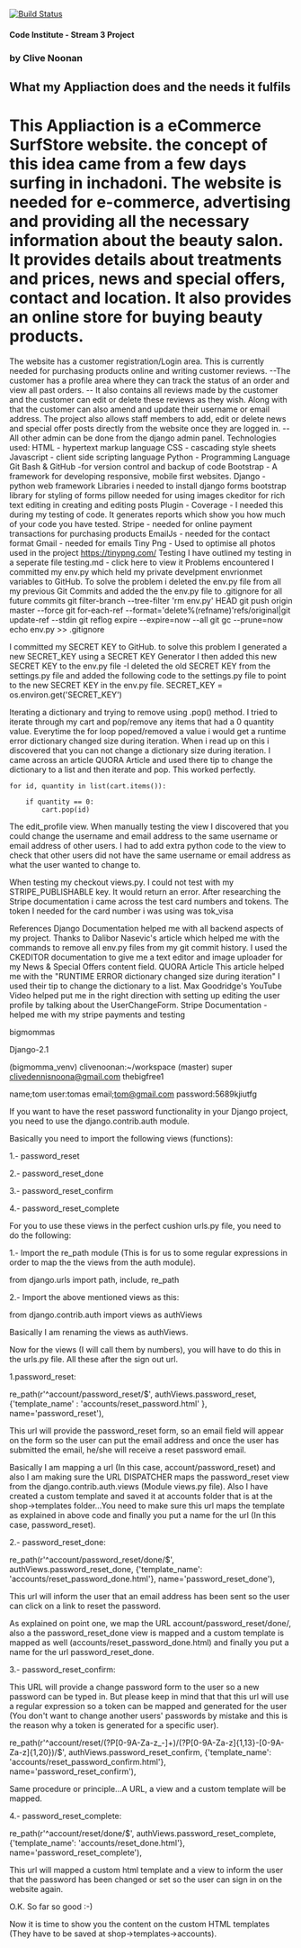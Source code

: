 [![Build Status](https://travis-ci.org/90t/bigmomma.svg?branch=master)](https://travis-ci.org/90t/bigmomma)

#### Code Institute - Stream 3 Project
### by Clive Noonan
## What my Appliaction does and the needs it fulfils

# This Appliaction is a eCommerce SurfStore website. the concept of this idea came from a few days surfing in inchadoni. The website is needed for e-commerce, advertising and providing all the necessary information about the beauty salon. It provides details about treatments and prices, news and special offers, contact and location. It also provides an online store for buying beauty products.
The website has a customer registration/Login area. This is currently needed for purchasing products online and writing customer reviews. --The customer has a profile area where they can track the status of an order and view all past orders. -- It also contains all reviews made by the customer and the customer can edit or delete these reviews as they wish. Along with that the customer can also amend and update their username or email address.
The project also allows staff members to add, edit or delete news and special offer posts directly from the website once they are logged in.
-- All other admin can be done from the django admin panel.
Technologies used:
HTML - hypertext markup language
CSS - cascading style sheets
Javascript - client side scripting language
Python - Programming Language
Git Bash & GitHub -for version control and backup of code
Bootstrap - A framework for developing responsive, mobile first websites.
Django - python web framework
Libraries i needed to install
django forms bootstrap library for styling of forms
pillow needed for using images
ckeditor for rich text editing in creating and editing posts
Plugin - Coverage - I needed this during my testing of code. It generates reports which show you how much of your code you have tested.
Stripe - needed for online payment transactions for purchasing products
EmailJs - needed for the contact format
Gmail - needed for emails
Tiny Png - Used to optimise all photos used in the project https://tinypng.com/
Testing
I have outlined my testing in a seperate file testing.md - click here to view it
Problems encountered
I committed my env.py which held my private develpment envrionmet variables to GitHub. To solve the problem i deleted the env.py file from all my previous Git Commits and added the the env.py file to .gitignore for all future commits
git filter-branch --tree-filter 'rm env.py' HEAD
git push origin master --force
git for-each-ref --format='delete%(refname)'refs/original|git update-ref --stdin
git reflog expire --expire=now --all
git gc --prune=now
echo env.py >> .gitignore

I committed my SECRET KEY to GitHub. to solve this problem I generated a new SECRET_KEY using a SECRET KEY Generator I then added this new SECRET KEY to the env.py file -I deleted the old SECRET KEY from the settings.py file and added the following code to the settings.py file to point to the new SECRET KEY in the env.py file. SECRET_KEY = os.environ.get('SECRET_KEY')

Iterating a dictionary and trying to remove using .pop() method. I tried to iterate through my cart and pop/remove any items that had a 0 quantity value. Everytime the for loop poped/removed a value i would get a runtime error dictionary changed size during iteration. When i read up on this i discovered that you can not change a dictionary size during iteration. I came across an article QUORA Article and used there tip to change the dictionary to a list and then iterate and pop. This worked perfectly.

    for id, quantity in list(cart.items()):
            
        if quantity == 0:
            cart.pop(id)
The edit_profile view. When manually testing the view I discovered that you could change the username and email address to the same username or email address of other users. I had to add extra python code to the view to check that other users did not have the same username or email address as what the user wanted to change to.

When testing my checkout views.py. I could not test with my STRIPE_PUBLISHABLE key. It would return an error. After researching the Stripe documentation i came across the test card numbers and tokens. The token I needed for the card number i was using was tok_visa

References
Django Documentation helped me with all backend aspects of my project.
Thanks to Dalibor Nasevic's article which helped me with the commands to remove all env.py files from my git commit history.
I used the CKEDITOR documentation to give me a text editor and image uploader for my News & Special Offers content field.
QUORA Article This article helped me with the "RUNTIME ERROR dictionary changed size during iteration" I used their tip to change the dictionary to a list.
Max Goodridge's YouTube Video helped put me in the right direction with setting up editing the user profile by talking about the UserChangeForm.
Stripe Documentation - helped me with my stripe payments and testing


bigmommas

Django-2.1

(bigmomma_venv) clivenoonan:~/workspace (master) 
super
clivedennisnoona@gmail.com
thebigfree1




name;tom
user:tomas
email;tom@gmail.com
password:5689kjiutfg


If you want to have the reset password functionality in your Django project, you need to use the django.contrib.auth module.

Basically you need to import the following views (functions):

1.- password_reset

2.- password_reset_done

3.- password_reset_confirm

4.- password_reset_complete

For you to use these views in the perfect cushion urls.py file, you need to do the following:

1.- Import the re_path module (This is for us to some regular expressions in order to map the the views from the auth module).

from django.urls import path, include, re_path 

2.- Import the above mentioned views as this:

from django.contrib.auth import views as authViews 

Basically I am renaming the views as authViews.

Now for the views (I will call them by numbers), you will have to do this in the urls.py file. All these after the sign out url.

1.password_reset:

re_path(r'^account/password_reset/$', authViews.password_reset, {'template_name' : 'accounts/reset_password.html' }, name='password_reset'), 

This url will provide the password_reset form, so an email field will appear on the form so the user can put the email address and once the user has submitted the email, he/she will receive a reset password email.

Basically I am mapping a url (In this case, account/password_reset) and also I am making sure the URL DISPATCHER maps the password_reset view from the django.contrib.auth.views (Module views.py file). Also I have created a custom template and saved it at accounts folder that is at the shop->templates folder...You need to make sure this url maps the template as explained in above code and finally you put a name for the url (In this case, password_reset). 

2.- password_reset_done:

re_path(r'^account/password_reset/done/$', authViews.password_reset_done, {'template_name': 'accounts/reset_password_done.html'}, name='password_reset_done'), 

This url will inform the user that an email address has been sent so the user can click on a link to reset the password.

As explained on point one, we map the URL account/password_reset/done/, also a the password_reset_done view is mapped and a custom template is mapped as well (accounts/reset_password_done.html) and finally you put a name for the url password_reset_done.

3.- password_reset_confirm:

This URL will provide a change password form to the user so a new password can be typed in. But please keep in mind that that this url will use a regular expression so a token can be mapped and generated for the user (You don't want to change another users' passwords by mistake and this is the reason why a token is generated for a specific user).

re_path(r'^account/reset/(?P<uidb64>[0-9A-Za-z_\-]+)/(?P<token>[0-9A-Za-z]{1,13}-[0-9A-Za-z]{1,20})/$', authViews.password_reset_confirm, {'template_name': 'accounts/reset_password_confirm.html'}, name='password_reset_confirm'), 

Same procedure or principle...A URL, a view and a custom template will be mapped.

4.- password_reset_complete:

re_path(r'^account/reset/done/$', authViews.password_reset_complete, {'template_name': 'accounts/reset_done.html'}, name='password_reset_complete'), 

This url will mapped a custom html template and a view to inform the user that the password has been changed or set so the user can sign in on the website again.

O.K. So far so good :-)

Now it is time to show you the content on the custom HTML templates (They have to be saved at shop->templates->accounts).